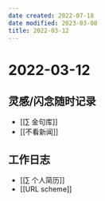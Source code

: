 ```yaml
---
date created: 2022-07-18
date modified: 2023-03-08
title: 2022-03-12
---
```


# 2022-03-12

## 灵感/闪念随时记录

- [[∑ 金句库]]
- [[不看新闻]]

## 工作日志

- [[∑ 个人简历]]
- [[URL scheme]]
